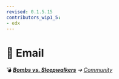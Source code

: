 ```yaml
---
revised: 0.1.5.15
contributors_wip1_5:
- edx
---
```


# 📄 Email

💣 ***[Bombs vs. Sleepwalkers][home]** ➔ [Community][community]*

[home]: /README.md
[community]: /community/readme.md
